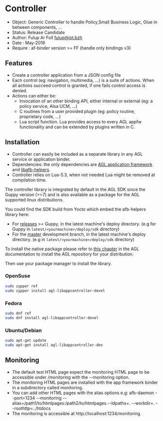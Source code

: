 # Controller

* Object: Generic Controller to handle Policy,Small Business Logic, Glue in between components, ...
* Status: Release Candidate
* Author: Fulup Ar Foll fulup@iot.bzh
* Date  : May-2018
* Require : af-binder version >= FF (handle only bindings v3)

## Features

* Create a controller application from a JSON config file
* Each control (eg: navigation, multimedia, ...) is a suite of actions. When all actions succeed
 control is granted, if one fails control access is denied.
* Actions can either be:
  * Invocation of an other binding API, either internal or external (eg: a policy service, Alsa UCM, ...)
  * C routines from a user provided plugin (eg: policy routine, proprietary code, ...)
  * Lua script function. Lua provides access to every AGL appfw functionality and can be extended by
   plugins written in C.

## Installation

* Controller can easily be included as a separate library in any AGL service or application binder.
* Dependencies: the only dependencies are [AGL application framework](https://gerrit.automotivelinux.org/gerrit/p/src/app-framework-binder.git)
 and [libafb-helpers](https://gerrit.automotivelinux.org/gerrit/p/src/libafb-helpers.git).
* Controller relies on Lua-5.3, when not needed Lua might be removed at compilation time.

The controller library is integrated by default in the AGL SDK since the Guppy
version (>=7) and is also available as a package for the AGL supported linux
distributions.

You could find the SDK build from Yocto which embed the afb-helpers library
here:

* For [releases](https://download.automotivelinux.org/AGL/release/) >= Guppy, in
 the latest machine's deploy directory. (e.g for Guppy in
 `latest/<yourmachine>/deploy/sdk` directory)
* For the [master](https://download.automotivelinux.org/AGL/snapshots/master/)
 development branch, in the latest machine's deploy directory. (e.g in
 `latest/<yourmachine>/deploy/sdk` directory)

To install the native package please refer to [this chapter](../host-configuration/docs/1_Prerequisites.md)
in the AGL documentation to install the AGL repository for your distribution.

Then use your package manager to install the library.

### OpenSuse

```bash
sudo zypper ref
sudo zypper install agl-libappcontroller-devel
```

### Fedora

```bash
sudo dnf ref
sudo dnf install agl-libappcontroller-devel
```

### Ubuntu/Debian

```bash
sudo apt-get update
sudo apt-get install agl-libappcontroller-dev
```

## Monitoring

* The default test HTML page expect the monitoring HTML page to be accessible under /monitoring with
 the --monitoring option.
* The monitoring HTML pages are installed with the app framework binder in a subdirectory called
 monitoring.
* You can add other HTML pages with the alias options e.g:
 afb-daemon --port=1234 --monitoring --alias=/path1/to/htmlpages:/path2/to/htmlpages --ldpaths=. --workdir=. --roothttp=../htdocs
* The monitoring is accessible at http://localhost:1234/monitoring.
